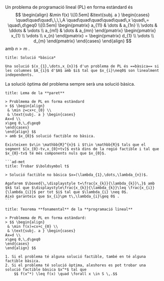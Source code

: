 Un problema de programació lineal (PL) en forma estàndard és
$$ \begin{align}
&\min f(x) \\[0.5em]
&\text{subj. a } \begin{cases}
\quad\quad\quad\,\,\,\,A \quad\quad\quad\quad\quad\,x \quad\,= \quad\,d\geq0 \\[0.5em]
\begin{pmatrix}
a_{11} & \dots & a_{1n} \\
\vdots & \ddots & \vdots \\
a_{m1} & \dots & a_{mn}
\end{pmatrix} \begin{pmatrix}
x_{1} \\
\vdots \\
x_{n}
\end{pmatrix} = \begin{pmatrix}
d_{1} \\
\vdots \\
d_{m}
\end{pmatrix}
\end{cases}
\end{align} $$
amb $n>m$ .

```ad-def
title: Solució *bàsica*

Una solució $(x_{1},\dots,x_{n})$ d'un problema de PL és ==bàsica== si les columnes $A_{i}$ d'$A$ amb $i$ tal que $x_{i}\neq0$ son linealment independents.
```

La solució òptima del problema sempre serà una solució bàsica.

````ad-prop
title: Lema de la **paret**

> Problmema de PL en forma estàndard
> $$ \begin{align}
 & \min z=cx+c_{0} \\
 & \text{subj. a } \begin{cases}
Ax=d \\
x\geq 0,\,d\geq0
\end{cases}
\end{align} $$
> amb $x_{0}$ solució factible no bàsica.

Existeixen $v\in \mathbb{R}^{n}$ i $t\in \mathbb{R}$ tals que el segment $[x_{0}-tv,x_{0}+tv]$ està dins de la regió factible i tal que $x_{0}-tv$ té més components nuls que $x_{0}$.

```ad-met
title: Trobar $\boldsymbol t$

> Solució factible no bàsica $x=(\lambda_{1},\dots,\lambda_{n})$.

Agafarem $\boxed{\,\displaystyle t=\frac{x_{k}}{\lambda_{k}}\,}$ amb $k$ tal que $\displaystyle\frac{x_{k}}{\lambda_{k}}\leq \frac{x_{i}}{\lambda_{i}}$ per tot $i$ tal que $\lambda_{i} \neq 0$.
Això garanteix que $x_{i}\pm t\,\lambda_{i}\geq 0$ .
```
````

```ad-teor
title: Teorema **fonamental** de la **programació lineal**

> Problmema de PL en forma estàndard:
> $$ \begin{align}
 & \min f(x)=cx+c_{0} \\
 & \text{subj. a } \begin{cases}
Ax=d \\
x\geq 0,\,d\geq0
\end{cases}
\end{align} $$

1. Si el problema té alguna solució factible, també en té alguna factible bàsica.
2. Si el problema té solució òptima, aleshores es pot trobar una solució factible bàsica $x^*$ tal que
	$$ f(x^*) \leq f(x) \quad \forall x \in S \,.$$
```
